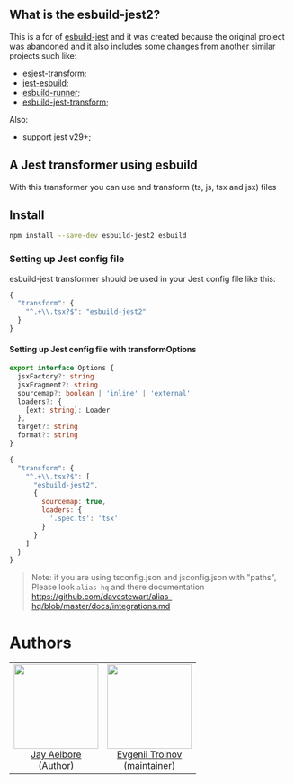 ## What is the esbuild-jest2?

This is a for of [esbuild-jest](https://github.com/aelbore/esbuild-jest) and it was created because the original project was abandoned and it also includes some changes from another similar projects such like:
- [esjest-transform](https://github.com/threepointone/esjest-transform);
- [jest-esbuild](https://www.npmjs.com/package/jest-esbuild);
- [esbuild-runner](https://www.npmjs.com/package/esbuild-runner);
- [esbuild-jest-transform](https://www.npmjs.com/package/esbuild-jest-transform);

Also:
- support jest v29+;

## A Jest transformer using esbuild
With this transformer you can use and transform (ts, js, tsx and jsx) files

## Install

```bash
npm install --save-dev esbuild-jest2 esbuild
```

### Setting up Jest config file

esbuild-jest transformer should be used in your Jest config file like this:

```js
{
  "transform": {
    "^.+\\.tsx?$": "esbuild-jest2"
  }
}
```

#### Setting up Jest config file with transformOptions
```typescript
export interface Options {
  jsxFactory?: string
  jsxFragment?: string
  sourcemap?: boolean | 'inline' | 'external'
  loaders?: {
    [ext: string]: Loader
  },
  target?: string
  format?: string
}
```

```js
{
  "transform": {
    "^.+\\.tsx?$": [ 
      "esbuild-jest2", 
      { 
        sourcemap: true,
        loaders: {
          '.spec.ts': 'tsx'
        }
      } 
    ]
  }
}
```

> Note: if you are using tsconfig.json and jsconfig.json with "paths", Please look `alias-hq` and there documentation https://github.com/davestewart/alias-hq/blob/master/docs/integrations.md


# Authors

<table>
  <tbody>
    <tr>
      <td align="center">
        <img
          src="https://avatars.githubusercontent.com/u/18069807?v=4"
          width="150"
        />
        <br>
        <a href="https://github.com/aelbore">Jay Aelbore</a>
        <div>(Author)</div>
      </td>
      <td align="center">
        <img
          src="https://avatars.githubusercontent.com/u/4591518?v=4"
          width="150"
        />
        <br>
        <a href="https://github.com/etroynov">Evgenii Troinov</a>
        <div>(maintainer)</div>
      </td>
    </tr>
  </tbody>
</table>
